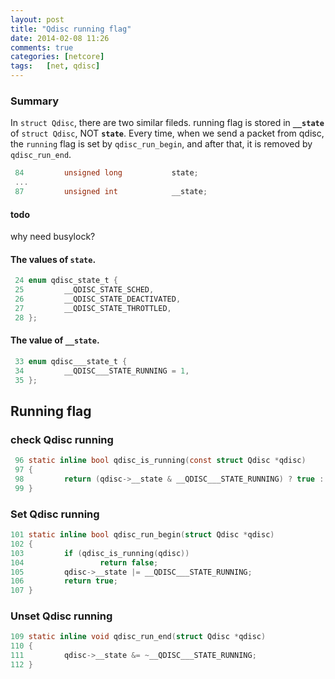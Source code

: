 ```yaml
---
layout: post
title: "Qdisc running flag"
date: 2014-02-08 11:26
comments: true
categories: [netcore]
tags:	[net, qdisc]
---
```


### Summary
In `struct Qdisc`, there are two similar fileds.
running flag is stored in **`__state`** of `struct Qdisc`, NOT **`state`**.
Every time, when we send a packet from qdisc, the `running` flag is 
set by `qdisc_run_begin`, and after that, it is removed by `qdisc_run_end`.

```c
 84         unsigned long           state;
 ...
 87         unsigned int            __state;
```
#### todo
 why need busylock?

<!-- more -->

#### The values of `state`.
```c
 24 enum qdisc_state_t {
 25         __QDISC_STATE_SCHED,
 26         __QDISC_STATE_DEACTIVATED,
 27         __QDISC_STATE_THROTTLED,
 28 };
```
#### The value of `__state`.
```c
 33 enum qdisc___state_t {
 34         __QDISC___STATE_RUNNING = 1,
 35 };
```

## Running flag

### check Qdisc running
```c
 96 static inline bool qdisc_is_running(const struct Qdisc *qdisc)
 97 {
 98         return (qdisc->__state & __QDISC___STATE_RUNNING) ? true : false;
 99 }
```

### Set Qdisc running
```c
101 static inline bool qdisc_run_begin(struct Qdisc *qdisc)
102 {
103         if (qdisc_is_running(qdisc))
104                 return false;
105         qdisc->__state |= __QDISC___STATE_RUNNING;
106         return true;
107 }
```
### Unset Qdisc running 
```c
109 static inline void qdisc_run_end(struct Qdisc *qdisc)
110 {
111         qdisc->__state &= ~__QDISC___STATE_RUNNING;
112 }
```
